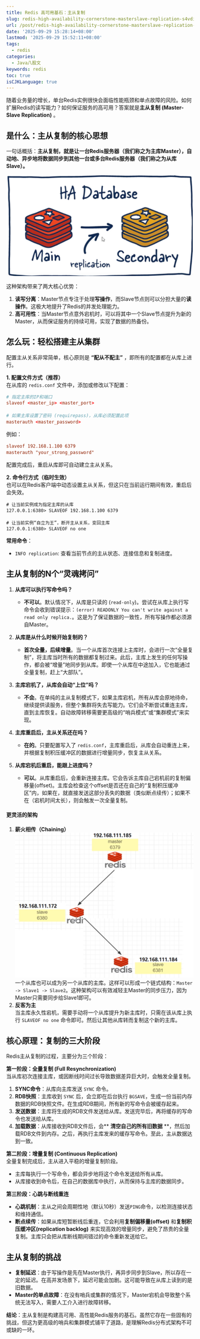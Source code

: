```yaml
---
title: Redis 高可用基石：主从复制
slug: redis-high-availability-cornerstone-masterslave-replication-s4vdi
url: /post/redis-high-availability-cornerstone-masterslave-replication-s4vdi.html
date: '2025-09-29 15:28:14+08:00'
lastmod: '2025-09-29 15:52:11+08:00'
tags:
  - redis
categories:
  - Java八股文
keywords: redis
toc: true
isCJKLanguage: true
---
```






随着业务量的增长，单台Redis实例很快会面临性能瓶颈和单点故障的风险。如何扩展Redis的读写能力？如何保证服务的高可用？答案就是**主从复制 (Master-Slave Replication)** 。

## **是什么：主从复制的核心思想**

一句话概括：**主从复制，就是让一台Redis服务器（我们称之为主库Master），自动地、异步地将数据同步到其他一台或多台Redis服务器（我们称之为从库Slave）。**

![image](https://raw.githubusercontent.com/Anonymity-0/Picgo/main/img/20250929152816.png)

这种架构带来了两大核心优势：

1. **读写分离**：Master节点专注于处理**写操作**，而Slave节点则可以分担大量的**读操作**。这极大地提升了Redis的并发处理能力。
2. **高可用性**：当Master节点意外宕机时，可以将其中一个Slave节点提升为新的Master，从而保证服务的持续可用，实现了数据的热备份。

## **怎么玩：轻松搭建主从集群**

配置主从关系非常简单，核心原则是 **“配从不配主”** ，即所有的配置都在从库上进行。

**1. 配置文件方式（推荐）**   
在从库的 `redis.conf` 文件中，添加或修改以下配置：

```conf
# 指定主库的IP和端口
slaveof <master_ip> <master_port>

# 如果主库设置了密码 (requirepass)，从库必须配置此项
masterauth <master_password>
```

例如：

```conf
slaveof 192.168.1.100 6379
masterauth "your_strong_password"
```

配置完成后，重启从库即可自动建立主从关系。

**2. 命令行方式（临时生效）**   
也可以在Redis客户端中动态设置主从关系，但这只在当前运行期间有效，重启后会失效。

```redis
# 让当前实例成为指定主库的从库
127.0.0.1:6380> SLAVEOF 192.168.1.100 6379

# 让当前实例“自立为王”，断开主从关系，变回主库
127.0.0.1:6380> SLAVEOF no one
```

**常用命令**：

- ​`INFO replication`: 查看当前节点的主从状态、连接信息和复制进度。

## **主从复制的N个“灵魂拷问”**

1. **从库可以执行写命令吗？**

    - **不可以**。默认情况下，从库是只读的 (`read-only`)。尝试在从库上执行写命令会收到错误提示：`(error) READONLY You can't write against a read only replica.`。这是为了保证数据的一致性，所有写操作都必须源自Master。
2. **从库是从什么时候开始复制的？**

    - **首次全量，后续增量**。当一个从库首次连接上主库时，会进行一次“全量复制”，将主库当时所有的数据都复制过来。此后，主库上发生的任何写操作，都会被“增量”地同步到从库。即使一个从库在中途加入，它也能通过全量复制，赶上“大部队”。
3. **主库宕机了，从库会自动“上位”吗？**

    - **不会**。在单纯的主从复制模式下，如果主库宕机，所有从库会原地待命，继续提供读服务，但整个集群将失去写能力。它们会不断尝试重连主库，直到主库恢复。自动故障转移需要更高级的“哨兵模式”或“集群模式”来实现。
4. **主库重启后，主从关系还在吗？**

    - **在的**。只要配置写入了 `redis.conf`，主库重启后，从库会自动重连上来，并根据复制积压缓冲区的数据进行增量同步，恢复主从关系。
5. **从库宕机后重启，能跟上进度吗？**

    - **可以**。从库重启后，会重新连接主库。它会告诉主库自己宕机前的复制偏移量(offset)。主库会检查这个offset是否还在自己的“复制积压缓冲区”内，如果在，就直接发送这部分丢失的数据（类似断点续传）；如果不在（宕机时间太长），则会触发一次全量复制。

#### **更灵活的架构**

1. **薪火相传（Chaining）**   
    ​![image](https://raw.githubusercontent.com/Anonymity-0/Picgo/main/img/20250929154754.png)  
    一个从库也可以成为另一个从库的主库。这样可以形成一个链式结构：`Master -> Slave1 -> Slave2`。这种架构可以有效减轻主Master的同步压力，因为Master只需要同步给Slave1即可。
2. **反客为主**  
    当主库永久性宕机，需要手动将一个从库提升为新主库时，只需在该从库上执行 `SLAVEOF no one` 命令即可。然后让其他从库转而复制这个新的主库。

## **核心原理：复制的三大阶段**

Redis主从复制的过程，主要分为三个阶段：

**第一阶段：全量复制 (Full Resynchronization)**   
当从库初次连接主库，或因断线时间过长导致数据差异巨大时，会触发全量复制。

1. **SYNC命令**：从库向主库发送 `SYNC` 命令。
2. **RDB快照**：主库收到 `SYNC` 后，会立即在后台执行 `BGSAVE`，生成一份当前内存数据的RDB快照文件。在生成RDB期间，所有新的写命令会被缓存起来。
3. **发送数据**：主库将生成的RDB文件发送给从库。发送完毕后，再将缓存的写命令也发送给从库。
4. **加载数据**：从库接收到RDB文件后，会** **清空自己的所有旧数据** **，然后加载RDB文件到内存。之后，再执行主库发来的缓存写命令。至此，主从数据达到一致。

**第二阶段：增量复制 (Continuous Replication)**   
全量复制完成后，主从进入平稳的增量复制阶段。

- 主库每执行一个写命令，都会异步地将这个命令发送给所有从库。
- 从库接收到命令后，在自己的数据库中执行，从而保持与主库的数据同步。

**第三阶段：心跳与断线重连**

- **心跳机制**：主从之间会周期性地（默认10秒）发送`PING`命令，以检测连接状态和维持通信。
- **断点续传**：如果从库短暂断线后重连，它会利用**复制偏移量(offset)** 和**复制积压缓冲区(replication backlog)** 来实现高效的增量同步，避免了昂贵的全量复制。主库只会把从库断线期间错过的命令重新发送给它。

## **主从复制的挑战**

- **复制延迟**：由于写操作是先在Master执行，再异步同步到Slave，所以存在一定的延迟。在高并发场景下，延迟可能会加剧。这可能导致在从库上读到的是旧数据。
- **Master的单点故障**：在没有哨兵或集群的情况下，Master宕机会导致整个系统无法写入，需要人工介入进行故障转移。

**结论**：主从复制是构建高可用、高性能Redis服务的基石。虽然它存在一些固有的挑战，但这为更高级的哨兵和集群模式铺平了道路，是理解Redis分布式架构不可或缺的一环。
